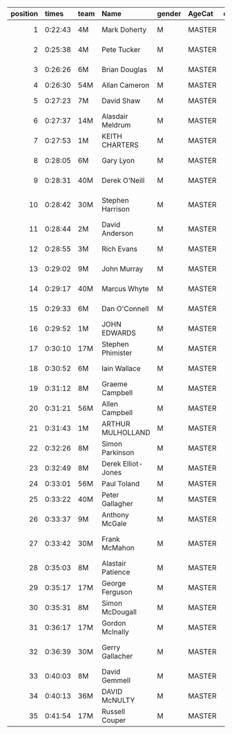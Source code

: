 |   position | times   | team   | Name               | gender   | AgeCat   |   clubnumber | Club name                  | Website                                    |   finishPosition |
|-----------:|:--------|:-------|:-------------------|:---------|:---------|-------------:|:---------------------------|:-------------------------------------------|-----------------:|
|          1 | 0:22:43 | 4M     | Mark Doherty       | M        | MASTER   |            4 | Inverclyde AC              | https://www.inverclydeac.org/              |                4 |
|          2 | 0:25:38 | 4M     | Pete Tucker        | M        | MASTER   |            4 | Inverclyde AC              | https://www.inverclydeac.org/              |               13 |
|          3 | 0:26:26 | 6M     | Brian Douglas      | M        | MASTER   |            6 | Cambuslang Harriers        | https://cambuslangharriers.org/            |               22 |
|          4 | 0:26:30 | 54M    | Allan Cameron      | M        | MASTER   |           54 | VP-Glasgow                 | https://www.vp-glasgow.com                 |               24 |
|          5 | 0:27:23 | 7M     | David Shaw         | M        | MASTER   |            7 | Giffnock North AC          | https://www.giffnocknorth.co.uk/           |               28 |
|          6 | 0:27:37 | 14M    | Alasdair Meldrum   | M        | MASTER   |           14 | Ayr Seaforth AC            | https://www.ayrseaforth.co.uk/             |               30 |
|          7 | 0:27:53 | 1M     | KEITH CHARTERS     | M        | MASTER   |            1 | East Kilbride AC           | http://www.ekac.org.uk/                    |               32 |
|          8 | 0:28:05 | 6M     | Gary Lyon          | M        | MASTER   |            6 | Cambuslang Harriers        | https://cambuslangharriers.org/            |               33 |
|          9 | 0:28:31 | 40M    | Derek O'Neill      | M        | MASTER   |           40 | Motherwell AC              | https://motherwellac.com/                  |               39 |
|         10 | 0:28:42 | 30M    | Stephen Harrison   | M        | MASTER   |           30 | Greenock Glenpark Harriers | https://greenockglenparkharriers.com/      |               42 |
|         11 | 0:28:44 | 2M     | David Anderson     | M        | MASTER   |            2 | Kilmarnock H&AC            | http://www.kilmarnockharriers.com/         |               43 |
|         12 | 0:28:55 | 3M     | Rich Evans         | M        | MASTER   |            3 | Bellahouston RR            | https://www.bellahoustonroadrunners.co.uk/ |               45 |
|         13 | 0:29:02 | 9M     | John Murray        | M        | MASTER   |            9 | Garscube Harriers          | https://www.garscubeharriers.org.uk/       |               46 |
|         14 | 0:29:17 | 40M    | Marcus Whyte       | M        | MASTER   |           40 | Motherwell AC              | https://motherwellac.com/                  |               48 |
|         15 | 0:29:33 | 6M     | Dan O'Connell      | M        | MASTER   |            6 | Cambuslang Harriers        | https://cambuslangharriers.org/            |               49 |
|         16 | 0:29:52 | 1M     | JOHN EDWARDS       | M        | MASTER   |            1 | East Kilbride AC           | http://www.ekac.org.uk/                    |               52 |
|         17 | 0:30:10 | 17M    | Stephen Phimister  | M        | MASTER   |           17 | Calderglen Harriers        | http://www.calderglenharriers.org.uk/      |               54 |
|         18 | 0:30:52 | 6M     | Iain Wallace       | M        | MASTER   |            6 | Cambuslang Harriers        | https://cambuslangharriers.org/            |               60 |
|         19 | 0:31:12 | 8M     | Graeme Campbell    | M        | MASTER   |            8 | Bellahouston Harriers      | http://www.bellahoustonharriers.co.uk/     |               63 |
|         20 | 0:31:21 | 56M    | Allen Campbell     | M        | MASTER   |           56 | West End RR                | https://www.westendroadrunners.co.uk/      |               65 |
|         21 | 0:31:43 | 1M     | ARTHUR MULHOLLAND  | M        | MASTER   |            1 | East Kilbride AC           | http://www.ekac.org.uk/                    |               70 |
|         22 | 0:32:26 | 8M     | Simon Parkinson    | M        | MASTER   |            8 | Bellahouston Harriers      | http://www.bellahoustonharriers.co.uk/     |               74 |
|         23 | 0:32:49 | 8M     | Derek Elliot-Jones | M        | MASTER   |            8 | Bellahouston Harriers      | http://www.bellahoustonharriers.co.uk/     |               75 |
|         24 | 0:33:01 | 56M    | Paul Toland        | M        | MASTER   |           56 | West End RR                | https://www.westendroadrunners.co.uk/      |               77 |
|         25 | 0:33:22 | 40M    | Peter Gallagher    | M        | MASTER   |           40 | Motherwell AC              | https://motherwellac.com/                  |               80 |
|         26 | 0:33:37 | 9M     | Anthony McGale     | M        | MASTER   |            9 | Garscube Harriers          | https://www.garscubeharriers.org.uk/       |               81 |
|         27 | 0:33:42 | 30M    | Frank McMahon      | M        | MASTER   |           30 | Greenock Glenpark Harriers | https://greenockglenparkharriers.com/      |               82 |
|         28 | 0:35:03 | 8M     | Alastair Patience  | M        | MASTER   |            8 | Bellahouston Harriers      | http://www.bellahoustonharriers.co.uk/     |               88 |
|         29 | 0:35:17 | 17M    | George Ferguson    | M        | MASTER   |           17 | Calderglen Harriers        | http://www.calderglenharriers.org.uk/      |               90 |
|         30 | 0:35:31 | 8M     | Simon McDougall    | M        | MASTER   |            8 | Bellahouston Harriers      | http://www.bellahoustonharriers.co.uk/     |               91 |
|         31 | 0:36:17 | 17M    | Gordon McInally    | M        | MASTER   |           17 | Calderglen Harriers        | http://www.calderglenharriers.org.uk/      |               94 |
|         32 | 0:36:39 | 30M    | Gerry Gallacher    | M        | MASTER   |           30 | Greenock Glenpark Harriers | https://greenockglenparkharriers.com/      |               95 |
|         33 | 0:40:03 | 8M     | David Gemmell      | M        | MASTER   |            8 | Bellahouston Harriers      | http://www.bellahoustonharriers.co.uk/     |               99 |
|         34 | 0:40:13 | 36M    | DAVID McNULTY      | M        | MASTER   |           36 | Larkhall YMCA              | https://www.larkhallymcaharriers.org       |              100 |
|         35 | 0:41:54 | 17M    | Russell Couper     | M        | MASTER   |           17 | Calderglen Harriers        | http://www.calderglenharriers.org.uk/      |              101 |